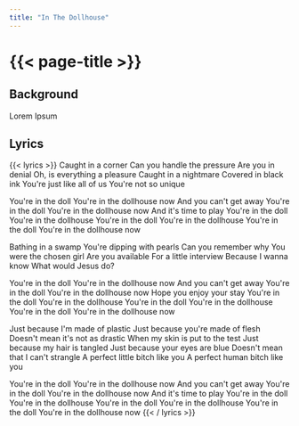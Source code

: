 ```yaml
---
title: "In The Dollhouse"
---
```

# {{< page-title >}}

## Background
Lorem Ipsum

## Lyrics
{{< lyrics >}}
Caught in a corner
Can you handle the pressure
Are you in denial
Oh, is everything a pleasure
Caught in a nightmare
Covered in black ink
You're just like all of us
You're not so unique

You're in the doll
You're in the dollhouse now
And you can't get away
You're in the doll
You're in the dollhouse now
And it's time to play
You're in the doll
You're in the dollhouse
You're in the doll
You're in the dollhouse
You're in the doll
You're in the dollhouse now

Bathing in a swamp
You're dipping with pearls
Can you remember why
You were the chosen girl
Are you available
For a little interview
Because I wanna know
What would Jesus do?

You're in the doll
You're in the dollhouse now
And you can't get away
You're in the doll
You're in the dollhouse now
Hope you enjoy your stay
You're in the doll
You're in the dollhouse
You're in the doll
You're in the dollhouse
You're in the doll
You're in the dollhouse now

Just because I'm made of plastic
Just because you're made of flesh
Doesn't mean it's not as drastic
When my skin is put to the test
Just because my hair is tangled
Just because your eyes are blue
Doesn't mean that I can't strangle
A perfect little bitch like you
A perfect human bitch like you

You're in the doll
You're in the dollhouse now
And you can't get away
You're in the doll
You're in the dollhouse now
And it's time to play
You're in the doll
You're in the dollhouse
You're in the doll
You're in the dollhouse
You're in the doll
You're in the dollhouse now
{{< / lyrics >}}

